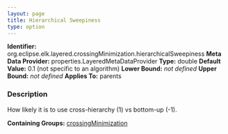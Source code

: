 ```yaml
---
layout: page
title: Hierarchical Sweepiness
type: option
---
```


**Identifier:** org.eclipse.elk.layered.crossingMinimization.hierarchicalSweepiness
**Meta Data Provider:** properties.LayeredMetaDataProvider
**Type:** double
**Default Value:**  0.1  (not specific to an algorithm)
**Lower Bound:** *not defined*
**Upper Bound:** *not defined*
**Applies To:** parents

### Description
How likely it is to use cross-hierarchy (1) vs bottom-up (-1).

**Containing Groups:** [crossingMinimization](org-eclipse-elk-layered-crossingMinimization)

